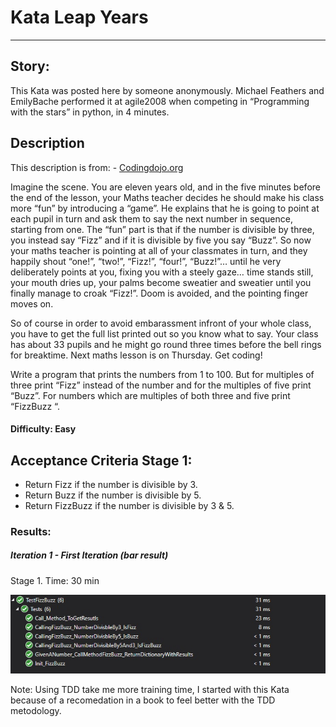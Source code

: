 # Kata Leap Years
---
## Story:

This Kata was posted here by someone anonymously. Michael Feathers and EmilyBache performed it at agile2008 when competing in “Programming with the stars” in python, in 4 minutes.

## Description

This description  is from:  - [Codingdojo.org](https://codingdojo.org/kata/FizzBuzz/) 

Imagine the scene. You are eleven years old, and in the five minutes before the end of the lesson, your Maths teacher decides he should make his class more “fun” by introducing a “game”. He explains that he is going to point at each pupil in turn and ask them to say the next number in sequence, starting from one. The “fun” part is that if the number is divisible by three, you instead say “Fizz” and if it is divisible by five you say “Buzz”. So now your maths teacher is pointing at all of your classmates in turn, and they happily shout “one!”, “two!”, “Fizz!”, “four!”, “Buzz!”… until he very deliberately points at you, fixing you with a steely gaze… time stands still, your mouth dries up, your palms become sweatier and sweatier until you finally manage to croak “Fizz!”. Doom is avoided, and the pointing finger moves on.

So of course in order to avoid embarassment infront of your whole class, you have to get the full list printed out so you know what to say. Your class has about 33 pupils and he might go round three times before the bell rings for breaktime. Next maths lesson is on Thursday. Get coding!

Write a program that prints the numbers from 1 to 100. But for multiples of three print “Fizz” instead of the number and for the multiples of five print “Buzz”. For numbers which are multiples of both three and five print “FizzBuzz “.

#### Difficulty: Easy 

## Acceptance Criteria Stage 1:

- Return Fizz if the number is divisible by 3.
- Return Buzz  if the number is divisible by 5.
- Return FizzBuzz  if the number is divisible by 3 & 5.


### Results:
##### Iteration 1 - First Iteration (bar result) 
Stage 1.
Time: 30 min 

![FizzBuzz First Iteration](ImgResults/FizzBuzzDayOne.jpg)


Note: Using TDD take me more training time, I started with this Kata because of a recomedation in a book to feel better with the TDD metodology.